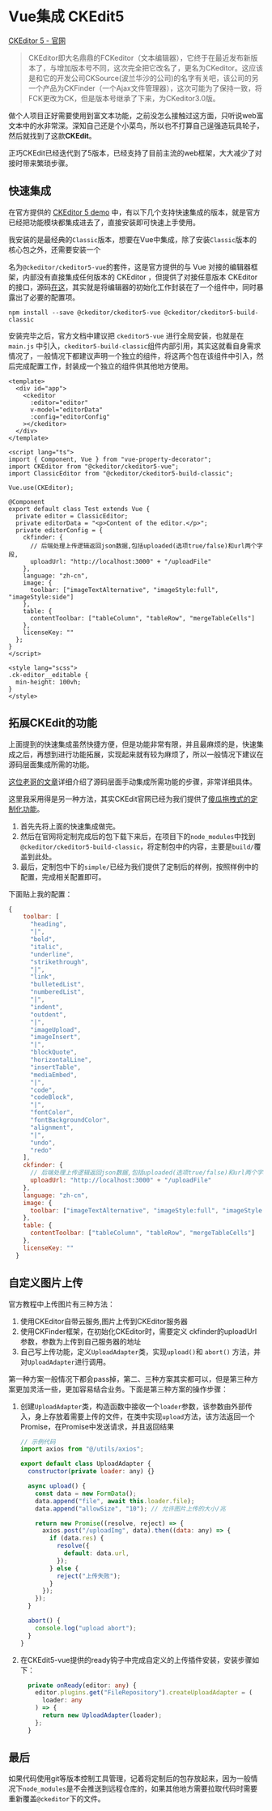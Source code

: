# Vue集成 CKEdit5

[CKEditor 5 - 官网](https://ckeditor.com/ckeditor-5/)

> CKEditor即大名鼎鼎的FCKeditor（文本编辑器），它终于在最近发布新版本了，与增加版本号不同，这次完全把它改名了，更名为CKeditor。这应该是和它的开发公司CKSource(波兰华沙的公司)的名字有关吧，该公司的另一个产品为CKFinder（一个Ajax文件管理器），这次可能为了保持一致，将FCK更改为CK，但是版本号继承了下来，为CKeditor3.0版。

做个人项目正好需要使用到富文本功能，之前没怎么接触过这方面，只听说web富文本中的水非常深。深知自己还是个小菜鸟，所以也不打算自己逞强造玩具轮子，然后就找到了这款**CKEdit**。

正巧CKEdit已经迭代到了5版本，已经支持了目前主流的web框架，大大减少了对接时带来繁琐步骤。



## 快速集成

在官方提供的 [CKEditor 5 demo](https://ckeditor.com/ckeditor-5/demo/) 中，有以下几个支持快速集成的版本，就是官方已经把功能模块都集成进去了，直接安装即可快速上手使用。

我安装的是最经典的`Classic`版本，想要在Vue中集成，除了安装`Classic`版本的核心包之外，还需要安装一个

名为`@ckeditor/ckeditor5-vue`的套件，这是官方提供的与 Vue 对接的编辑器框架，内部没有直接集成任何版本的 CKEditor ，但提供了对接任意版本 CKEditor 的接口，源码[在这](https://github.com/ckeditor/ckeditor5-vue)，其实就是将编辑器的初始化工作封装在了一个组件中，同时暴露出了必要的配置项。

```shell
npm install --save @ckeditor/ckeditor5-vue @ckeditor/ckeditor5-build-classic
```

安装完毕之后，官方文档中建议把 `ckeditor5-vue` 进行全局安装，也就是在 `main.js` 中引入，`ckeditor5-build-classic`组件内部引用，其实这就看自身需求情况了，一般情况下都建议声明一个独立的组件，将这两个包在该组件中引入，然后完成配置工作，封装成一个独立的组件供其他地方使用。

```vue
<template>
  <div id="app">
    <ckeditor
      :editor="editor"
      v-model="editorData"
      :config="editorConfig"
    ></ckeditor>
  </div>
</template>

<script lang="ts">
import { Component, Vue } from "vue-property-decorator";
import CKEditor from "@ckeditor/ckeditor5-vue";
import ClassicEditor from "@ckeditor/ckeditor5-build-classic";

Vue.use(CKEditor);

@Component
export default class Test extends Vue {
  private editor = ClassicEditor;
  private editorData = "<p>Content of the editor.</p>";
  private editorConfig = {
    ckfinder: {
      // 后端处理上传逻辑返回json数据,包括uploaded(选项true/false)和url两个字段,
      uploadUrl: "http://localhost:3000" + "/uploadFile" 
    },
    language: "zh-cn",
    image: {
      toolbar: ["imageTextAlternative", "imageStyle:full", "imageStyle:side"]
    },
    table: {
      contentToolbar: ["tableColumn", "tableRow", "mergeTableCells"]
    },
    licenseKey: ""
  };
}
</script>

<style lang="scss">
.ck-editor__editable {
  min-height: 100vh;
}
</style>

```



## 拓展CKEdit的功能

上面提到的快速集成虽然快捷方便，但是功能非常有限，并且最麻烦的是，快速集成之后，再想到进行功能拓展，实现起来就有较为麻烦了，所以一般情况下建议在源码层面集成所需的功能。

[这位老哥的文章](https://www.jianshu.com/p/9b4374e603f3)详细介绍了源码层面手动集成所需功能的步骤，非常详细具体。

这里我采用得是另一种方法，其实CKEdit官网已经为我们提供了[傻瓜拖拽式的定制化功能](https://ckeditor.com/ckeditor-5/online-builder/)。

1. 首先先将上面的快速集成做完。
2. 然后在官网将定制完成后的包下载下来后，在项目下的`node_modules`中找到`@ckeditor/ckeditor5-build-classic`，将定制包中的内容，主要是`build/`覆盖到此处。
3. 最后，定制包中下的`simple/`已经为我们提供了定制后的样例，按照样例中的配置，完成相关配置即可。

下面贴上我的配置：

```js
{
    toolbar: [
      "heading",
      "|",
      "bold",
      "italic",
      "underline",
      "strikethrough",
      "|",
      "link",
      "bulletedList",
      "numberedList",
      "|",
      "indent",
      "outdent",
      "|",
      "imageUpload",
      "imageInsert",
      "|",
      "blockQuote",
      "horizontalLine",
      "insertTable",
      "mediaEmbed",
      "|",
      "code",
      "codeBlock",
      "|",
      "fontColor",
      "fontBackgroundColor",
      "alignment",
      "|",
      "undo",
      "redo"
    ],
    ckfinder: {
      // 后端处理上传逻辑返回json数据,包括uploaded(选项true/false)和url两个字段,
      uploadUrl: "http://localhost:3000" + "/uploadFile" 
    },
    language: "zh-cn",
    image: {
      toolbar: ["imageTextAlternative", "imageStyle:full", "imageStyle:side"]
    },
    table: {
      contentToolbar: ["tableColumn", "tableRow", "mergeTableCells"]
    },
    licenseKey: ""
  }
```



## 自定义图片上传

官方教程中上传图片有三种方法：

1. 使用CKEditor自带云服务,图片上传到CKEditor服务器
2. 使用CKFinder框架，在初始化CKEditor时，需要定义 ckfinder的uploadUrl参数，参数为上传到自己服务器的地址
3. 自己写上传功能，定义`UploadAdapter`类，实现`upload()`和 `abort()` 方法，并对`UploadAdapter`进行调用。

第一种方案一般情况下都会pass掉，第二、三种方案其实都可以，但是第三种方案更加灵活一些，更加容易结合业务。下面是第三种方案的操作步骤：

1. 创建`UploadAdapter`类，构造函数中接收一个`loader`参数，该参数由外部传入，身上存放着需要上传的文件，在类中实现`upload`方法，该方法返回一个Promise，在Promise中发送请求，并且返回结果

   ```js
   // 示例代码
   import axios from "@/utils/axios";
   
   export default class UploadAdapter {
     constructor(private loader: any) {}
   
     async upload() {
       const data = new FormData();
       data.append("file", await this.loader.file);
       data.append("allowSize", "10"); // 允许图片上传的大小/兆
   
       return new Promise((resolve, reject) => {
         axios.post("/uploadImg", data).then((data: any) => {
           if (data.res) {
             resolve({
               default: data.url,
             });
           } else {
             reject("上传失败");
           }
         });
       });
     }
   
     abort() {
       console.log("upload abort");
     }
   }
   ```

2. 在CKEdit5-vue提供的ready钩子中完成自定义的上传插件安装，安装步骤如下：

   ```ts
     private onReady(editor: any) {
       editor.plugins.get("FileRepository").createUploadAdapter = (
         loader: any
       ) => {
         return new UploadAdapter(loader);
       };
     }
   ```

   



## 最后

如果代码使用git等版本控制工具管理，记着将定制后的包存放起来，因为一般情况下`node_modules`是不会推送到远程仓库的，如果其他地方需要拉取代码时需要重新覆盖`@ckeditor`下的文件。


